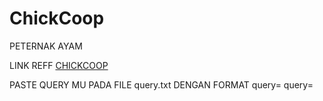 # ChickCoop
PETERNAK AYAM

LINK REFF <a href="https://t.me/chickcoopofficial_bot/chickcoop?startapp=ref_1219868821">CHICKCOOP</a>

PASTE QUERY MU PADA FILE query.txt DENGAN FORMAT
query=
query=
